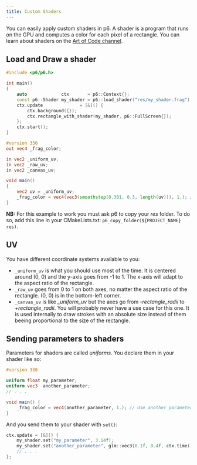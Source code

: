 ```yaml
---
title: Custom Shaders
---
```


You can easily apply custom shaders in p6. A shader is a program that runs on the GPU and computes a color for each pixel of a rectangle. You can learn about shaders on the [Art of Code channel](https://youtu.be/u5HAYVHsasc?list=PLGmrMu-IwbguU_nY2egTFmlg691DN7uE5).

## Load and Draw a shader

```cpp
#include <p6/p6.h>

int main()
{
    auto             ctx       = p6::Context{};
    const p6::Shader my_shader = p6::load_shader("res/my_shader.frag");
    ctx.update              = [&]() {
        ctx.background({});
        ctx.rectangle_with_shader(my_shader, p6::FullScreen{});
    };
    ctx.start();
}
```

```glsl title="res/my_shader.frag"
#version 330
out vec4 _frag_color;

in vec2 _uniform_uv;
in vec2 _raw_uv;
in vec2 _canvas_uv;

void main()
{
    vec2 uv = _uniform_uv;
    _frag_color = vec4(vec3(smoothstep(0.301, 0.3, length(uv))), 1.); // Draw a white disk
}
```

**NB:** For this example to work you must ask p6 to copy your *res* folder. To do so, add this line in your CMakeLists.txt: `p6_copy_folder(${PROJECT_NAME} res)`.

## UV

You have different coordinate systems available to you:
- `_uniform_uv` is what you should use most of the time. It is centered around (0, 0) and the y-axis goes from -1 to 1. The x-axis will adapt to the aspect ratio of the rectangle.
- `_raw_uv` goes from 0 to 1 on both axes, no matter the aspect ratio of the rectangle. (0, 0) is in the bottom-left corner.
- `_canvas_uv` is like *_uniform_uv* but the axes go from *-rectangle_radii* to *+rectangle_radii*. You will probably never have a use case for this one. It is used internally to draw strokes with an absolute size instead of them beeing proportional to the size of the rectangle.

## Sending parameters to shaders

Parameters for shaders are called *uniforms*. You declare them in your shader like so:

```glsl title="res/my_shader.frag"
#version 330

uniform float my_parameter;
uniform vec3  another_parameter;
// . . .

void main() {
    _frag_color = vec4(another_parameter, 1.); // Use another_parameter like any other variable
}
```

And you send them to your shader with `set()`:

```cpp
ctx.update = [&]() {
    my_shader.set("my_parameter", 3.14f);
    my_shader.set("another_parameter", glm::vec3{0.1f, 0.4f, ctx.time()});
    // . . .
};
```